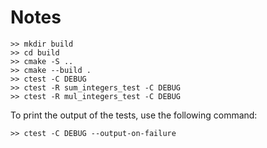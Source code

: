 # Notes

```
>> mkdir build
>> cd build
>> cmake -S ..
>> cmake --build .
>> ctest -C DEBUG
>> ctest -R sum_integers_test -C DEBUG
>> ctest -R mul_integers_test -C DEBUG
```

To print the output of the tests, use the following command:
```
>> ctest -C DEBUG --output-on-failure
```

